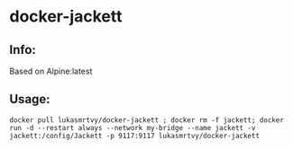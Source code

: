 # docker-jackett

## Info:
Based on Alpine:latest

## Usage:
`docker pull lukasmrtvy/docker-jackett ; docker rm -f jackett; docker run -d --restart always --network my-bridge --name jackett -v jackett:/config/Jackett -p 9117:9117 lukasmrtvy/docker-jackett`
